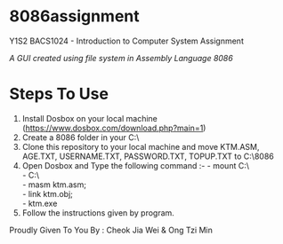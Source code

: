 # 8086assignment
Y1S2 BACS1024 - Introduction to Computer System Assignment

*A GUI created using file system in Assembly Language 8086*

# Steps To Use
1. Install Dosbox on your local machine (https://www.dosbox.com/download.php?main=1)
2. Create a 8086 folder in your C:\
3. Clone this repository to your local machine and move KTM.ASM, AGE.TXT, USERNAME.TXT, PASSWORD.TXT, TOPUP.TXT to C:\8086
4. Open Dosbox and Type the following command :-
            - mount C:\ <br>
            - C:\ <br>
            - masm ktm.asm; <br>
            - link ktm.obj; <br>
            - ktm.exe <br>
5. Follow the instructions given by program.

Proudly Given To You By :  Cheok Jia Wei & Ong Tzi Min
